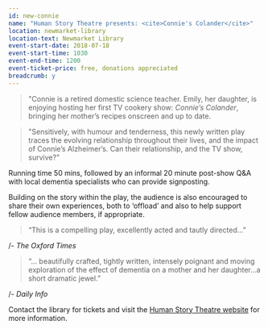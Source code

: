 ```yaml
---
id: new-connie
name: "Human Story Theatre presents: <cite>Connie's Colander</cite>"
location: newmarket-library
location-text: Newmarket Library
event-start-date: 2018-07-18
event-start-time: 1030
event-end-time: 1200
event-ticket-price: free, donations appreciated
breadcrumb: y
---
```


> "Connie is a retired domestic science teacher. Emily, her daughter, is enjoying hosting her first TV cookery show: <cite>Connie’s Colander</cite>, bringing her mother’s recipes onscreen and up to date.

> "Sensitively, with humour and tenderness, this newly written play traces the evolving relationship throughout their lives, and the impact of Connie’s Alzheimer’s. Can their relationship, and the TV show, survive?"

Running time 50 mins, followed by an informal 20 minute post-show Q&A with local dementia specialists who can provide signposting.

Building on the story within the play, the audience is also encouraged to share their own experiences, both to ‘offload’ and also to help support fellow audience members, if appropriate.

> “This is a compelling play, excellently acted and tautly directed...”

/- <cite>The Oxford Times</cite>

> “… beautifully crafted, tightly written, intensely poignant and moving exploration of the effect of dementia on a mother and her daughter…a short dramatic jewel.”

/- <cite>Daily Info</cite>

Contact the library for tickets and visit the [Human Story Theatre website](https://humanstorytheatre.com/) for more information.
